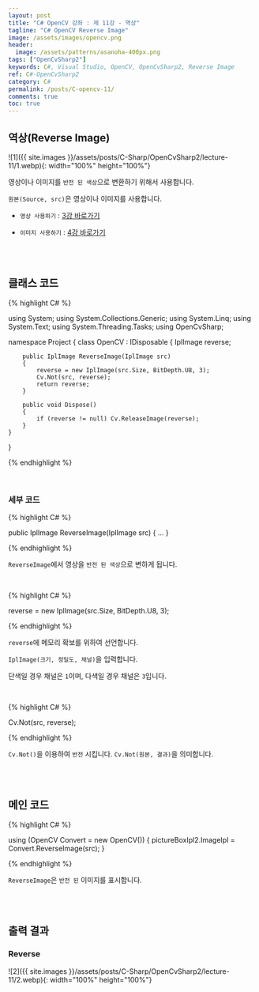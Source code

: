 ```yaml
---
layout: post
title: "C# OpenCV 강좌 : 제 11강 - 역상"
tagline: "C# OpenCV Reverse Image"
image: /assets/images/opencv.png
header:
  image: /assets/patterns/asanoha-400px.png
tags: ["OpenCvSharp2"]
keywords: C#, Visual Studio, OpenCV, OpenCvSharp2, Reverse Image
ref: C#-OpenCvSharp2
category: C#
permalink: /posts/C-opencv-11/
comments: true
toc: true
---
```


## 역상(Reverse Image) ##

![1]({{ site.images }}/assets/posts/C-Sharp/OpenCvSharp2/lecture-11/1.webp){: width="100%" height="100%"}

영상이나 이미지를 `반전 된 색상`으로 변환하기 위해서 사용합니다.

`원본(Source, src)`은 영상이나 이미지를 사용합니다.

- `영상 사용하기` : [3강 바로가기][3강]

- `이미지 사용하기` : [4강 바로가기][4강]

<br>
<br>

## 클래스 코드

{% highlight C# %}

using System;
using System.Collections.Generic;
using System.Linq;
using System.Text;
using System.Threading.Tasks;
using OpenCvSharp;

namespace Project
{
    class OpenCV : IDisposable
    {
        IplImage reverse;
            
        public IplImage ReverseImage(IplImage src)
        {
            reverse = new IplImage(src.Size, BitDepth.U8, 3);
            Cv.Not(src, reverse);
            return reverse;
        }
            
        public void Dispose()
        {
            if (reverse != null) Cv.ReleaseImage(reverse);
        }
    }
}

{% endhighlight %}

<br>

### 세부 코드

{% highlight C# %}

public IplImage ReverseImage(IplImage src)
{
    ...
}

{% endhighlight %}

`ReverseImage`에서 영상을 `반전 된 색상`으로 변하게 됩니다.

<br>

{% highlight C# %}

reverse = new IplImage(src.Size, BitDepth.U8, 3);

{% endhighlight %}

`reverse`에 메모리 확보를 위하여 선언합니다.

`IplImage(크기, 정밀도, 채널)`을 입력합니다.

단색일 경우 채널은 `1`이며, 다색일 경우 채널은 `3`입니다.

<br>

{% highlight C# %}

Cv.Not(src, reverse);

{% endhighlight %}

`Cv.Not()`을 이용하여 `반전` 시킵니다. `Cv.Not(원본, 결과)`을 의미합니다. 

<br>
<br>

## 메인 코드

{% highlight C# %}

using (OpenCV Convert = new OpenCV())
{
    pictureBoxIpl2.ImageIpl = Convert.ReverseImage(src);
}

{% endhighlight %}

`ReverseImage`은 `반전 된` 이미지를 표시합니다.

<br>
<br>

## 출력 결과

### Reverse

![2]({{ site.images }}/assets/posts/C-Sharp/OpenCvSharp2/lecture-11/2.webp){: width="100%" height="100%"}

[3강]: https://076923.github.io/posts/C-opencv-3/
[4강]: https://076923.github.io/posts/C-opencv-4/
